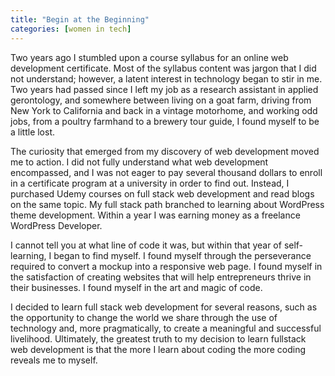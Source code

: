 ```yaml
---
title: "Begin at the Beginning"
categories: [women in tech]
---
```


Two years ago I stumbled upon a course syllabus for an online web development certificate. Most of the syllabus content was jargon that I did not understand; however, a latent interest in technology began to stir in me. Two years had passed since I left my job as a research assistant in applied gerontology, and somewhere between living on a goat farm, driving from New York to California and back in a vintage motorhome, and working odd jobs, from a poultry farmhand to a brewery tour guide, I found myself to be a little lost.

The curiosity that emerged from my discovery of web development moved me to action. I did not fully understand what web development encompassed, and I was not eager to pay several thousand dollars to enroll in a certificate program at a university in order to find out. Instead, I purchased Udemy courses on full stack web development and read blogs on the same topic. My full stack path branched to learning about WordPress theme development. Within a year I was earning money as a freelance WordPress Developer.

I cannot tell you at what line of code it was, but within that year of self-learning, I began to find myself. I found myself through the perseverance required to convert a mockup into a responsive web page. I found myself in the satisfaction of creating websites that will help entrepreneurs thrive in their businesses. I found myself in the art and magic of code.

I decided to learn full stack web development for several reasons, such as the opportunity to change the world we share through the use of technology and, more pragmatically, to create a meaningful and successful livelihood. Ultimately, the greatest truth to my decision to learn fullstack web development is that the more I learn about coding the more coding reveals me to myself.

